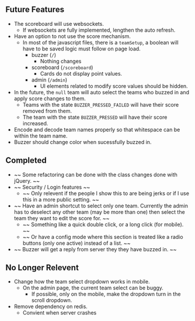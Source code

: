 ## Future Features
* The scoreboard will use websockets.
	* If websockets are fully implemented, lengthen the auto refresh.
* Have an option to not use the score mechanism.
	* In most of the javascript files, there is a `teamSetup`, a boolean will have to be saved logic must follow on page load.
		* buzzer (`/`)
			* Nothing changes
		* scoreboard (`/scoreboard`)
			* Cards do not display point values.
		* admin (`/admin`)
			* UI elements related to modify score values should be hidden.
* In the future, the `null` team will auto select the teams who buzzed in and apply score changes to them.
	* Teams with the state `BUZZER_PRESSED_FAILED` will have their score removed from them.
	* The team with the state `BUZZER_PRESSED` will have their score increased.
* Encode and decode team names properly so that whitespace can be within the team name.
* Buzzer should change color when sucessfully buzzed in.

## Completed
* ~~ Some refactoring can be done with the class changes done with jQuery. ~~
* ~~ Security / Login features ~~
	- ~~ Only relevent if the people I show this to are being jerks or if I use this in a more public setting. ~~
* ~~ Have an admin shortcut to select only one team. Currently the admin has to deselect any other team (may be more than one) then select the team they want to edit the score for. ~~
	- ~~ Something like a quick double click, or a long click (for mobile). ~~
	- ~~ Or have a config mode where this section is treated like a radio buttons (only one active) instead of a list. ~~
* ~~ Buzzer will get a reply from server they they have buzzed in. ~~

## No Longer Relevent
* Change how the team select dropdown works in mobile.
	* On the admin page, the current team select can be buggy.
		* If possible, only on the mobile, make the dropdown turn in the scroll dropdown.
* Remove dependency on redis.
	- Convient when server crashes
